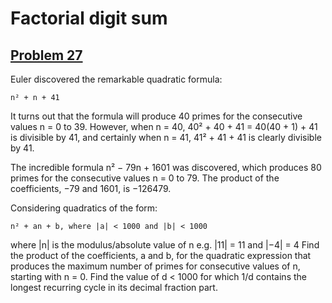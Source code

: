 # Factorial digit sum
## [Problem 27](https://projecteuler.net/problem=27)

Euler discovered the remarkable quadratic formula:

    n² + n + 41

It turns out that the formula will produce 40 primes for the consecutive values n = 0 to 39. However, when n = 40, 40² + 40 + 41 = 40(40 + 1) + 41 is divisible by 41, and certainly when n = 41, 41² + 41 + 41 is clearly divisible by 41.

The incredible formula  n² − 79n + 1601 was discovered, which produces 80 primes for the consecutive values n = 0 to 79. The product of the coefficients, −79 and 1601, is −126479.

Considering quadratics of the form:

    n² + an + b, where |a| < 1000 and |b| < 1000

where |n| is the modulus/absolute value of n
e.g. |11| = 11 and |−4| = 4
Find the product of the coefficients, a and b, for the quadratic expression that produces the maximum number of primes for consecutive values of n, starting with n = 0.
Find the value of d < 1000 for which 1/d contains the longest recurring cycle in its decimal fraction part.